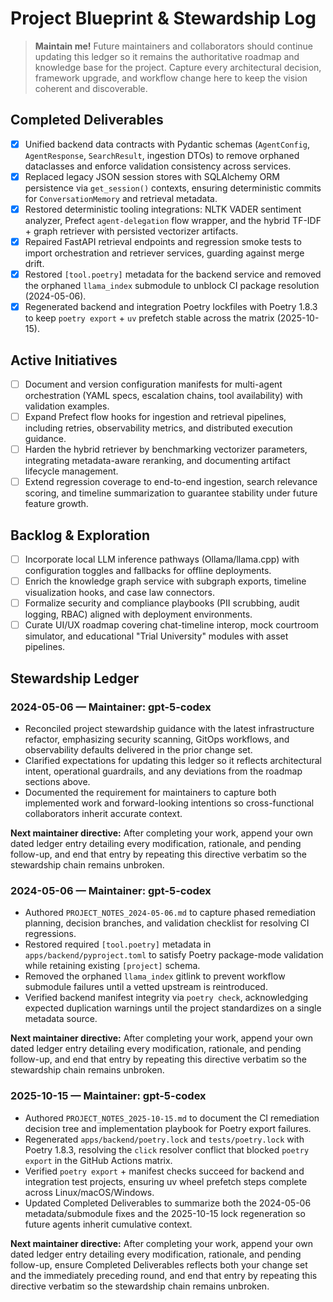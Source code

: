 # Project Blueprint & Stewardship Log

> **Maintain me!** Future maintainers and collaborators should continue updating this ledger so it remains the authoritative roadmap and knowledge base for the project. Capture every architectural decision, framework upgrade, and workflow change here to keep the vision coherent and discoverable.

## Completed Deliverables
- [x] Unified backend data contracts with Pydantic schemas (`AgentConfig`, `AgentResponse`, `SearchResult`, ingestion DTOs) to remove orphaned dataclasses and enforce validation consistency across services.
- [x] Replaced legacy JSON session stores with SQLAlchemy ORM persistence via `get_session()` contexts, ensuring deterministic commits for `ConversationMemory` and retrieval metadata.
- [x] Restored deterministic tooling integrations: NLTK VADER sentiment analyzer, Prefect `agent-delegation` flow wrapper, and the hybrid TF-IDF + graph retriever with persisted vectorizer artifacts.
- [x] Repaired FastAPI retrieval endpoints and regression smoke tests to import orchestration and retriever services, guarding against merge drift.
- [x] Restored `[tool.poetry]` metadata for the backend service and removed the orphaned `llama_index` submodule to unblock CI package resolution (2024-05-06).
- [x] Regenerated backend and integration Poetry lockfiles with Poetry 1.8.3 to keep `poetry export` + `uv` prefetch stable across the matrix (2025-10-15).

## Active Initiatives
- [ ] Document and version configuration manifests for multi-agent orchestration (YAML specs, escalation chains, tool availability) with validation examples.
- [ ] Expand Prefect flow hooks for ingestion and retrieval pipelines, including retries, observability metrics, and distributed execution guidance.
- [ ] Harden the hybrid retriever by benchmarking vectorizer parameters, integrating metadata-aware reranking, and documenting artifact lifecycle management.
- [ ] Extend regression coverage to end-to-end ingestion, search relevance scoring, and timeline summarization to guarantee stability under future feature growth.

## Backlog & Exploration
- [ ] Incorporate local LLM inference pathways (Ollama/llama.cpp) with configuration toggles and fallbacks for offline deployments.
- [ ] Enrich the knowledge graph service with subgraph exports, timeline visualization hooks, and case law connectors.
- [ ] Formalize security and compliance playbooks (PII scrubbing, audit logging, RBAC) aligned with deployment environments.
- [ ] Curate UI/UX roadmap covering chat-timeline interop, mock courtroom simulator, and educational "Trial University" modules with asset pipelines.

## Stewardship Ledger

### 2024-05-06 — Maintainer: gpt-5-codex
- Reconciled project stewardship guidance with the latest infrastructure refactor, emphasizing security scanning, GitOps workflows, and observability defaults delivered in the prior change set.
- Clarified expectations for updating this ledger so it reflects architectural intent, operational guardrails, and any deviations from the roadmap sections above.
- Documented the requirement for maintainers to capture both implemented work and forward-looking intentions so cross-functional collaborators inherit accurate context.

**Next maintainer directive:** After completing your work, append your own dated ledger entry detailing every modification, rationale, and pending follow-up, and end that entry by repeating this directive verbatim so the stewardship chain remains unbroken.
### 2024-05-06 — Maintainer: gpt-5-codex
- Authored `PROJECT_NOTES_2024-05-06.md` to capture phased remediation planning, decision branches, and validation checklist for resolving CI regressions.
- Restored required `[tool.poetry]` metadata in `apps/backend/pyproject.toml` to satisfy Poetry package-mode validation while retaining existing `[project]` schema.
- Removed the orphaned `llama_index` gitlink to prevent workflow submodule failures until a vetted upstream is reintroduced.
- Verified backend manifest integrity via `poetry check`, acknowledging expected duplication warnings until the project standardizes on a single metadata source.

**Next maintainer directive:** After completing your work, append your own dated ledger entry detailing every modification, rationale, and pending follow-up, and end that entry by repeating this directive verbatim so the stewardship chain remains unbroken.
### 2025-10-15 — Maintainer: gpt-5-codex
- Authored `PROJECT_NOTES_2025-10-15.md` to document the CI remediation decision tree and implementation playbook for Poetry export failures.
- Regenerated `apps/backend/poetry.lock` and `tests/poetry.lock` with Poetry 1.8.3, resolving the `click` resolver conflict that blocked `poetry export` in the GitHub Actions matrix.
- Verified `poetry export` + manifest checks succeed for backend and integration test projects, ensuring uv wheel prefetch steps complete across Linux/macOS/Windows.
- Updated Completed Deliverables to summarize both the 2024-05-06 metadata/submodule fixes and the 2025-10-15 lock regeneration so future agents inherit cumulative context.

**Next maintainer directive:** After completing your work, append your own dated ledger entry detailing every modification, rationale, and pending follow-up, ensure Completed Deliverables reflects both your change set and the immediately preceding round, and end that entry by repeating this directive verbatim so the stewardship chain remains unbroken.
